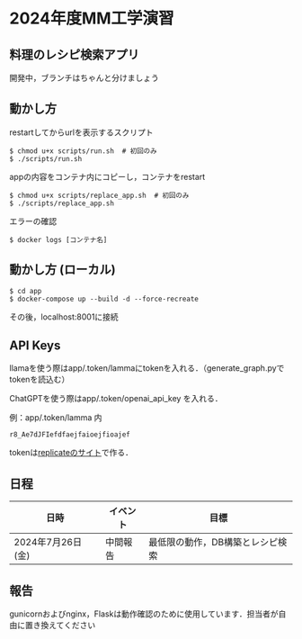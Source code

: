 # 2024年度MM工学演習
## 料理のレシピ検索アプリ

開発中，ブランチはちゃんと分けましょう

## 動かし方

restartしてからurlを表示するスクリプト
```
$ chmod u+x scripts/run.sh  # 初回のみ
$ ./scripts/run.sh
```
appの内容をコンテナ内にコピーし，コンテナをrestart
```
$ chmod u+x scripts/replace_app.sh  # 初回のみ
$ ./scripts/replace_app.sh
```
エラーの確認
```
$ docker logs [コンテナ名]
```
## 動かし方 (ローカル)

```
$ cd app
$ docker-compose up --build -d --force-recreate
```
その後，localhost:8001に接続

## API Keys

llamaを使う際はapp/.token/lammaにtokenを入れる．（generate_graph.pyでtokenを読込む）

ChatGPTを使う際はapp/.token/openai_api_key を入れる．

例：app/.token/lamma 内
```
r8_Ae7dJFIefdfaejfaioejfioajef
```
tokenは[replicateのサイト](https://replicate.com/account/api-tokens)で作る．

## 日程
| 日時                     | イベント                  | 目標                                    |
|--------------------------|--------------------------|----------------------------------------|
| 2024年7月26日 (金)    | 中間報告                  | 最低限の動作，DB構築とレシピ検索

## 報告
gunicornおよびnginx，Flaskは動作確認のために使用しています．担当者が自由に置き換えてください

